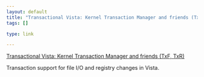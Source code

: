 ```yaml
--- 
layout: default
title: "Transactional Vista: Kernel Transaction Manager and friends (TxF, TxR)"
tags: []

type: link

---
```

<a href="http://channel9.msdn.com/Showpost.aspx?postid=287192">Transactional Vista: Kernel Transaction Manager and friends (TxF, TxR)</a>

Transaction support for file I/O and registry changes in Vista.

